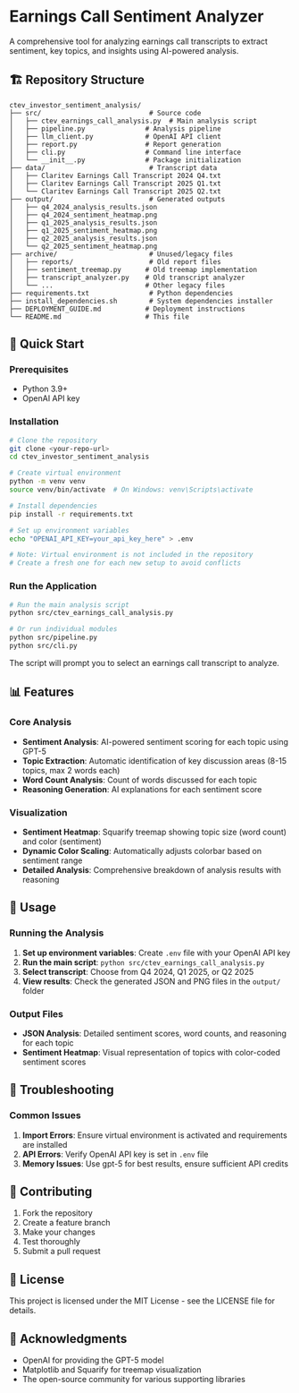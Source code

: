 # Earnings Call Sentiment Analyzer

A comprehensive tool for analyzing earnings call transcripts to extract sentiment, key topics, and insights using AI-powered analysis.

## 🏗️ Repository Structure

```
ctev_investor_sentiment_analysis/
├── src/                           # Source code
│   ├── ctev_earnings_call_analysis.py  # Main analysis script
│   ├── pipeline.py               # Analysis pipeline
│   ├── llm_client.py             # OpenAI API client
│   ├── report.py                 # Report generation
│   ├── cli.py                    # Command line interface
│   └── __init__.py               # Package initialization
├── data/                          # Transcript data
│   ├── Claritev Earnings Call Transcript 2024 Q4.txt
│   ├── Claritev Earnings Call Transcript 2025 Q1.txt
│   └── Claritev Earnings Call Transcript 2025 Q2.txt
├── output/                        # Generated outputs
│   ├── q4_2024_analysis_results.json
│   ├── q4_2024_sentiment_heatmap.png
│   ├── q1_2025_analysis_results.json
│   ├── q1_2025_sentiment_heatmap.png
│   ├── q2_2025_analysis_results.json
│   └── q2_2025_sentiment_heatmap.png
├── archive/                       # Unused/legacy files
│   ├── reports/                   # Old report files
│   ├── sentiment_treemap.py      # Old treemap implementation
│   ├── transcript_analyzer.py    # Old transcript analyzer
│   └── ...                       # Other legacy files
├── requirements.txt               # Python dependencies
├── install_dependencies.sh        # System dependencies installer
├── DEPLOYMENT_GUIDE.md           # Deployment instructions
└── README.md                     # This file
```

## 🚀 Quick Start

### Prerequisites
- Python 3.9+
- OpenAI API key

### Installation
```bash
# Clone the repository
git clone <your-repo-url>
cd ctev_investor_sentiment_analysis

# Create virtual environment
python -m venv venv
source venv/bin/activate  # On Windows: venv\Scripts\activate

# Install dependencies
pip install -r requirements.txt

# Set up environment variables
echo "OPENAI_API_KEY=your_api_key_here" > .env

# Note: Virtual environment is not included in the repository
# Create a fresh one for each new setup to avoid conflicts
```

### Run the Application
```bash
# Run the main analysis script
python src/ctev_earnings_call_analysis.py

# Or run individual modules
python src/pipeline.py
python src/cli.py
```

The script will prompt you to select an earnings call transcript to analyze.



## 📊 Features

### Core Analysis
- **Sentiment Analysis**: AI-powered sentiment scoring for each topic using GPT-5
- **Topic Extraction**: Automatic identification of key discussion areas (8-15 topics, max 2 words each)
- **Word Count Analysis**: Count of words discussed for each topic
- **Reasoning Generation**: AI explanations for each sentiment score

### Visualization
- **Sentiment Heatmap**: Squarify treemap showing topic size (word count) and color (sentiment)
- **Dynamic Color Scaling**: Automatically adjusts colorbar based on sentiment range
- **Detailed Analysis**: Comprehensive breakdown of analysis results with reasoning




## 🎯 Usage

### Running the Analysis
1. **Set up environment variables**: Create `.env` file with your OpenAI API key
2. **Run the main script**: `python src/ctev_earnings_call_analysis.py`
3. **Select transcript**: Choose from Q4 2024, Q1 2025, or Q2 2025
4. **View results**: Check the generated JSON and PNG files in the `output/` folder

### Output Files
- **JSON Analysis**: Detailed sentiment scores, word counts, and reasoning for each topic
- **Sentiment Heatmap**: Visual representation of topics with color-coded sentiment scores

## 🚨 Troubleshooting

### Common Issues
1. **Import Errors**: Ensure virtual environment is activated and requirements are installed
2. **API Errors**: Verify OpenAI API key is set in `.env` file
3. **Memory Issues**: Use gpt-5 for best results, ensure sufficient API credits

## 🤝 Contributing

1. Fork the repository
2. Create a feature branch
3. Make your changes
4. Test thoroughly
5. Submit a pull request

## 📄 License

This project is licensed under the MIT License - see the LICENSE file for details.

## 🙏 Acknowledgments

- OpenAI for providing the GPT-5 model
- Matplotlib and Squarify for treemap visualization
- The open-source community for various supporting libraries
